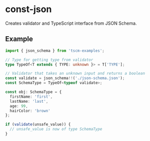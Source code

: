# const-json

Creates validator and TypeScript interface from JSON Schema.

## Example

```typescript
import { json_schema } from 'tscm-examples';

// Type for getting type from validator
type TypeOf<T extends { TYPE: unknown }> = T['TYPE'];

// Validator that takes an unknown input and returns a boolean
const validate = json_schema!!('./json-schema.json');
const SchemaType = TypeOf<typeof validate>;

const obj: SchemaType = {
  firstName: 'first',
  lastName: 'last',
  age: 99,
  hairColor: 'brown'
};

if (validate(unsafe_value)) {
  // unsafe_value is now of type SchemaType
}
```
